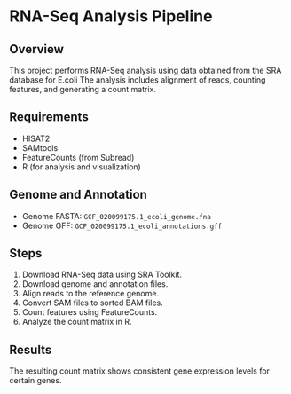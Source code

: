 
# RNA-Seq Analysis Pipeline

## Overview
This project performs RNA-Seq analysis using data obtained from the SRA database for E.coli The analysis includes alignment of reads, counting features, and generating a count matrix.

## Requirements
- HISAT2
- SAMtools
- FeatureCounts (from Subread)
- R (for analysis and visualization)


## Genome and Annotation
- Genome FASTA: `GCF_020099175.1_ecoli_genome.fna`
- Genome GFF: `GCF_020099175.1_ecoli_annotations.gff`

## Steps
1. Download RNA-Seq data using SRA Toolkit.
2. Download genome and annotation files.
3. Align reads to the reference genome.
4. Convert SAM files to sorted BAM files.
5. Count features using FeatureCounts.
6. Analyze the count matrix in R.

## Results
The resulting count matrix shows consistent gene expression levels for certain genes.
